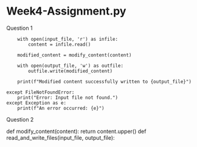 # Week4-Assignment.py

Question 1
  
        with open(input_file, 'r') as infile:
            content = infile.read()

        modified_content = modify_content(content)

        with open(output_file, 'w') as outfile:
            outfile.write(modified_content)

        print(f"Modified content successfully written to {output_file}")

    except FileNotFoundError:
        print("Error: Input file not found.")
    except Exception as e:
        print(f"An error occurred: {e}")

Question 2

 def modify_content(content):
return content.upper()
def read_and_write_files(input_file, output_file):
    
